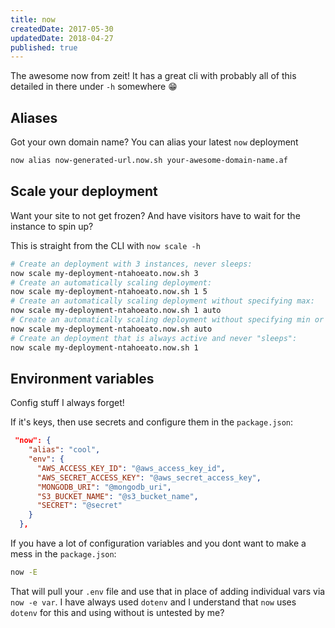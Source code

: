 ```yaml
---
title: now
createdDate: 2017-05-30
updatedDate: 2018-04-27
published: true
---
```


The awesome now from zeit! It has a great cli with probably all of
this detailed in there under `-h` somewhere 😁

## Aliases

Got your own domain name? You can alias your latest `now` deployment

```bash
now alias now-generated-url.now.sh your-awesome-domain-name.af
```

## Scale your deployment

Want your site to not get frozen? And have visitors have to wait for
the instance to spin up?

This is straight from the CLI with `now scale -h`

```bash
# Create an deployment with 3 instances, never sleeps:
now scale my-deployment-ntahoeato.now.sh 3
# Create an automatically scaling deployment:
now scale my-deployment-ntahoeato.now.sh 1 5
# Create an automatically scaling deployment without specifying max:
now scale my-deployment-ntahoeato.now.sh 1 auto
# Create an automatically scaling deployment without specifying min or max:
now scale my-deployment-ntahoeato.now.sh auto
# Create an deployment that is always active and never "sleeps":
now scale my-deployment-ntahoeato.now.sh 1
```

## Environment variables

Config stuff I always forget!

If it's keys, then use secrets and configure them in the
`package.json`:

```json
 "now": {
    "alias": "cool",
    "env": {
      "AWS_ACCESS_KEY_ID": "@aws_access_key_id",
      "AWS_SECRET_ACCESS_KEY": "@aws_secret_access_key",
      "MONGODB_URI": "@mongodb_uri",
      "S3_BUCKET_NAME": "@s3_bucket_name",
      "SECRET": "@secret"
    }
  },
```

If you have a lot of configuration variables and you dont want to make
a mess in the `package.json`:

```bash
now -E
```

That will pull your `.env` file and use that in place of adding
individual vars via `now -e var`. I have always used `dotenv` and I
understand that `now` uses `dotenv` for this and using without is
untested by me?
